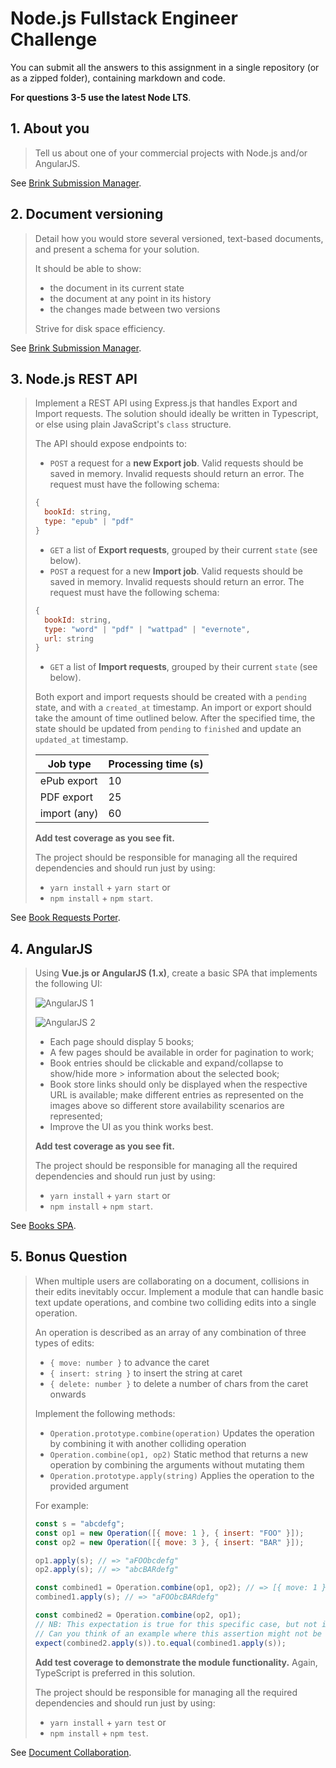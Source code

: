 # Node.js Fullstack Engineer Challenge

You can submit all the answers to this assignment in a single repository (or as a zipped folder), containing markdown and code.

**For questions 3-5 use the latest Node LTS**.

## 1. About you

> Tell us about one of your commercial projects with Node.js and/or AngularJS.

See [Brink Submission Manager](1-submission-manager.md).

## 2. Document versioning

> Detail how you would store several versioned, text-based documents, and present a schema for your solution.
>
> It should be able to show:
>   - the document in its current state
>   - the document at any point in its history
>   - the changes made between two versions
>
>Strive for disk space efficiency.

See [Brink Submission Manager](2-document-versioning.md).

## 3. Node.js REST API

> Implement a REST API using Express.js that handles Export and Import requests. The solution should ideally be written in Typescript, or else using plain JavaScript's `class` structure.
>
> The API should expose endpoints to:
> - `POST` a request for a **new Export job**. Valid requests should be saved in memory. Invalid requests should return an error. The request must have the following schema:
>
>  ```javascript
>  {
>    bookId: string,
>    type: "epub" | "pdf"
>  }
>  ```
>
>- `GET` a list of **Export requests**, grouped by their current `state` (see below).
> - `POST` a request for a new **Import job**. Valid requests should be saved in memory. Invalid requests should return an error. The request must have the following schema:
>
>  ```javascript
>  {
>    bookId: string,
>    type: "word" | "pdf" | "wattpad" | "evernote",
>    url: string
>  }
>  ```
>
> - `GET` a list of **Import requests**, grouped by their current `state` (see below).
>
> Both export and import requests should be created with a `pending` state, and with a `created_at` timestamp. An import or export should take the amount of time outlined below. After the specified time, the state should be updated from `pending` to `finished` and update an `updated_at` timestamp.
>
> | Job type     | Processing time (s) |
> | ------------ | ------------------- |
> | ePub export  | 10                  |
> | PDF export   | 25                  |
> | import (any) | 60                  |
>
> **Add test coverage as you see fit.**
>
> The project should be responsible for managing all the required dependencies and should run just by using:
> - `yarn install` + `yarn start`
> or
> - `npm install` + `npm start`.

See [Book Requests Porter](3-book-requests-porter).

## 4. AngularJS

> Using **Vue.js or AngularJS (1.x)**, create a basic SPA that implements the following UI:
> 
> ![AngularJS 1](./images/node_4-01.png "AngularJS 1")
> 
> ![AngularJS 2](./images/node_4-02.png "AngularJS 2")
> 
> - Each page should display 5 books;
> - A few pages should be available in order for pagination to work;
> - Book entries should be clickable and expand/collapse to show/hide more > information about the selected book;
> - Book store links should only be displayed when the respective URL is available; make different entries as represented on the images above so different store availability scenarios are represented;
> - Improve the UI as you think works best.
> 
> **Add test coverage as you see fit.**
> 
> The project should be responsible for managing all the required dependencies and should run just by using:
> -  `yarn install` + `yarn start`
> or
> - `npm install` + `npm start`.

See [Books SPA](4-books-spa).

## 5. Bonus Question

> When multiple users are collaborating on a document, collisions in their edits inevitably occur. Implement a module that can handle basic text update operations, and combine two colliding edits into a single operation.
>
> An operation is described as an array of any combination of three types of edits:
>
> - `{ move: number }` to advance the caret
> - `{ insert: string }` to insert the string at caret
> - `{ delete: number }` to delete a number of chars from the caret onwards
> 
> Implement the following methods:
> - `Operation.prototype.combine(operation)` Updates the operation by combining it with another colliding operation
> - `Operation.combine(op1, op2)` Static method that returns a new operation by combining the arguments without mutating them
> - `Operation.prototype.apply(string)` Applies the operation to the provided argument
> 
> For example:
> 
> ```javascript
> const s = "abcdefg";
> const op1 = new Operation([{ move: 1 }, { insert: "FOO" }]);
> const op2 = new Operation([{ move: 3 }, { insert: "BAR" }]);
> 
> op1.apply(s); // => "aFOObcdefg"
> op2.apply(s); // => "abcBARdefg"
> 
> const combined1 = Operation.combine(op1, op2); // => [{ move: 1 }, { insert: 'FOO' }, { move: 2}, { insert: 'BAR' } ]
> combined1.apply(s); // => "aFOObcBARdefg"
> 
> const combined2 = Operation.combine(op2, op1);
> // NB: This expectation is true for this specific case, but not in the general case.
> // Can you think of an example where this assertion might not be true?
> expect(combined2.apply(s)).to.equal(combined1.apply(s));
> ```
> 
> **Add test coverage to demonstrate the module functionality.** Again, TypeScript is preferred in this solution.
> 
> The project should be responsible for managing all the required dependencies and should run just by using:
> - `yarn install` + `yarn test`
> or
> - `npm install` + `npm test`.

See [Document Collaboration](5-document-collaboration).